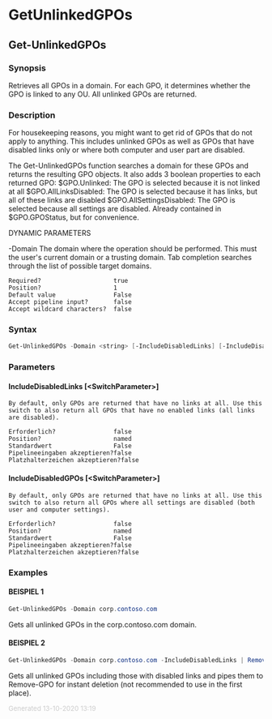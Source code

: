 ﻿# GetUnlinkedGPOs

<a name="Get-UnlinkedGPOs"></a>
## Get-UnlinkedGPOs
### Synopsis
Retrieves all GPOs in a domain. For each GPO, it determines whether the GPO is linked to any OU. All unlinked GPOs are returned.
### Description
For housekeeping reasons, you might want to get rid of GPOs that do not apply to anything. This includes unlinked GPOs as well as GPOs that have disabled links only or where both computer and user part are disabled.

The Get-UnlinkedGPOs function searches a domain for these GPOs and returns the resulting GPO objects. It also adds 3 boolean properties to each returned GPO:
$GPO.Unlinked: The GPO is selected because it is not linked at all
$GPO.AllLinksDisabled: The GPO is selected because it has links, but all of these links are disabled
$GPO.AllSettingsDisabled: The GPO is selected because all settings are disabled. Already contained in $GPO.GPOStatus, but for convenience.

DYNAMIC PARAMETERS

-Domain <String>
    The domain where the operation should be performed. This must the user's current domain or a trusting domain. Tab completion searches through the list of possible target domains.

    Required?                    true
    Position?                    1
    Default value                False
    Accept pipeline input?       false
    Accept wildcard characters?  false

### Syntax
```powershell
Get-UnlinkedGPOs -Domain <string> [-IncludeDisabledLinks] [-IncludeDisabledGPOs] [<CommonParameters>]
```
### Parameters
#### IncludeDisabledLinks [&lt;SwitchParameter&gt;]
    By default, only GPOs are returned that have no links at all. Use this switch to also return all GPOs that have no enabled links (all links are disabled).
    
    Erforderlich?                false
    Position?                    named
    Standardwert                 False
    Pipelineeingaben akzeptieren?false
    Platzhalterzeichen akzeptieren?false
#### IncludeDisabledGPOs [&lt;SwitchParameter&gt;]
    By default, only GPOs are returned that have no links at all. Use this switch to also return all GPOs where all settings are disabled (both user and computer settings).
    
    Erforderlich?                false
    Position?                    named
    Standardwert                 False
    Pipelineeingaben akzeptieren?false
    Platzhalterzeichen akzeptieren?false
### Examples
#### BEISPIEL 1 
```powershell
Get-UnlinkedGPOs -Domain corp.contoso.com

```
Gets all unlinked GPOs in the corp.contoso.com domain.
#### BEISPIEL 2 
```powershell
Get-UnlinkedGPOs -Domain corp.contoso.com -IncludeDisabledLinks | Remove-GPO -Confirm:$False

```
Gets all unlinked GPOs including those with disabled links and pipes them to Remove-GPO for instant deletion (not recommended to use in the first place).
<div style='font-size:small; color: #ccc'>Generated 13-10-2020 13:19</div>
